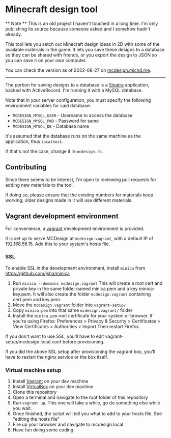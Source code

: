 # Minecraft design tool

** Note ** This is an old project I haven't touched in a long time. I'm only
publishing its source because someone asked and I somehow hadn't already.

This tool lets you setch out Minecraft design ideas in 2D with some of the
available materials in the game. It lets you save these designs to a database
so they can be shared with friends, or you export the design to JSON so you
can save it on your own computer.

You can check the version as of 2022-08-27 on [mcdesign.michd.me](https://mcdesign.michd.me/).

---

The portion for saving designs to a database is a [Sinatra](http://sinatrarb.com/) application,
backed with ActiveRecord. I'm running it with a MySQL database.

Note that in your server configuration, you must specify the following environment variables
for said database:

- `MCDESIGN_MYSQL_USER` - Username to access the database
- `MCDESIGN_MYSQL_PWD` - Password for same
- `MCDESIGN_MYSQL_DB` - Database name

It's assumed that the database runs on the same machine as the application, thus `localhost`.

If that's not the case, change it in `mcdesign.rb`.

## Contributing

Since there seems to be interest, I'm open to reviewing pull requests for adding new materials to the tool.

If doing so, please ensure that the existing numbers for materials keep working; older designs made in it will use different materials.

## Vagrant development environment

For convenience, a [vagrant](https://www.vagrantup.com/) development environment is provided. 

It is set up to serve MCDesign at `mcdesign.vagrant`, with a default IP of 192.168.56.15. Add this to your system's hosts file.

### SSL
To enable SSL in the development environment, install `minica` from https://github.com/jsha/minica

1. Run `minica --domains mcdesign.vagrant`
   This will create a root cert and private key in the same folder named minica.pem and a key minica-key.pem. It will also create the folder `mcdesign.vagrant` containing cert.pem and key.pem.
2. Move the `mcdesign.vagrant` folder into `vagrant-setup/`
3. Copy `minica.pem` into that same `mcdesign.vagrant/` folder
4. Install the `minica.pem` root certificate for your system or browser. If you're using Firefox:
   Preferences > Privacy & Security > Certificates > View Certificates > Authorities > Import
   Then restart Firefox.

If you don't want to use SSL, you'll have to edit vagrant-setup/mcdesign.local.conf before provisioning.

If you did the above SSL setup after provisioning the vagrant box, you'll have to restart the nginx service or the box itself.

### Virtual machine setup

1. Install [Vagrant](http://vagrantup.com) on your dev machine
2. Install [VirtualBox](https://www.virtualbox.org/) on your dev machine
3. Clone this repository
4. Open a terminal and navigate to the root folder of this repository
5. Run `vagrant up`. This one will take a while, go do something else while you wait.
6. Once finished, the script will tell you what to add to your hosts file. See "editing the hosts file"
7. Fire up your browser and navigate to mcdesign.local
8. Have fun doing some coding


